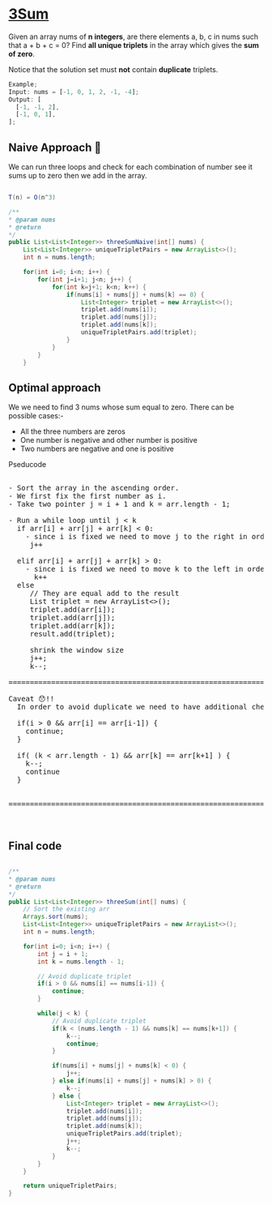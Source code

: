 # [3Sum](https://leetcode.com/problems/3sum/)

Given an array nums of **n integers**, are there elements a, b, c in nums such that a + b + c = 0? Find **all unique triplets** in the array which gives the **sum of zero**.

Notice that the solution set must **not** contain **duplicate** triplets.

```js
Example;
Input: nums = [-1, 0, 1, 2, -1, -4];
Output: [
  [-1, -1, 2],
  [-1, 0, 1],
];
```

## Naive Approach 👶

We can run three loops and check for each combination of number see it sums up to zero then we add in the array.

```java

T(n) = O(n^3)

/**
* @param nums
* @return
*/
public List<List<Integer>> threeSumNaive(int[] nums) {
    List<List<Integer>> uniqueTripletPairs = new ArrayList<>();
    int n = nums.length;

    for(int i=0; i<n; i++) {
        for(int j=i+1; j<n; j++) {
            for(int k=j+1; k<n; k++) {
                if(nums[i] + nums[j] + nums[k] == 0) {
                    List<Integer> triplet = new ArrayList<>();
                    triplet.add(nums[i]);
                    triplet.add(nums[j]);
                    triplet.add(nums[k]);
                    uniqueTripletPairs.add(triplet);
                }
            }
        }
    }

```

## Optimal approach

We we need to find 3 nums whose sum equal to zero. There can be possible cases:-

- All the three numbers are zeros
- One number is negative and other number is positive
- Two numbers are negative and one is positive

Pseducode <br>

<pre>

- Sort the array in the ascending order.
- We first fix the first number as i.
- Take two pointer j = i + 1 and k = arr.length - 1;

- Run a while loop until j < k
  if arr[i] + arr[j] + arr[k] < 0:
    - since i is fixed we need to move j to the right in order to increase the value hence:
     j++

  elif arr[i] + arr[j] + arr[k] > 0:
    - since i is fixed we need to move k to the left in order to decrease the value hence:
      k++
  else
     // They are equal add to the result
     List<Integer> triplet = new ArrayList<>();
     triplet.add(arr[i]);
     triplet.add(arr[j]);
     triplet.add(arr[k]);
     result.add(triplet);

     shrink the window size
     j++;
     k--;

================================================================

Caveat 😯!!
  In order to avoid duplicate we need to have additional check in case array contain duplicate elements

  if(i > 0 && arr[i] == arr[i-1]) {
    continue;
  }

  if( (k < arr.length - 1) && arr[k] == arr[k+1] ) {
    k--;
    continue
  }


=================================================================


</pre>

## Final code

```java

/**
* @param nums
* @return
*/
public List<List<Integer>> threeSum(int[] nums) {
    // Sort the existing arr
    Arrays.sort(nums);
    List<List<Integer>> uniqueTripletPairs = new ArrayList<>();
    int n = nums.length;

    for(int i=0; i<n; i++) {
        int j = i + 1;
        int k = nums.length - 1;

        // Avoid duplicate triplet
        if(i > 0 && nums[i] == nums[i-1]) {
            continue;
        }

        while(j < k) {
            // Avoid duplicate triplet
            if(k < (nums.length - 1) && nums[k] == nums[k+1]) {
                k--;
                continue;
            }

            if(nums[i] + nums[j] + nums[k] < 0) {
                j++;
            } else if(nums[i] + nums[j] + nums[k] > 0) {
                k--;
            } else {
                List<Integer> triplet = new ArrayList<>();
                triplet.add(nums[i]);
                triplet.add(nums[j]);
                triplet.add(nums[k]);
                uniqueTripletPairs.add(triplet);
                j++;
                k--;
            }
        }
    }

    return uniqueTripletPairs;
}
```
